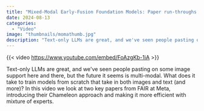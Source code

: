 ```yaml
---
title: "Mixed-Modal Early-Fusion Foundation Models: Paper run-throughs for 'Chameleon' and 'MoMa'"
date: 2024-08-13
categories: 
  - "Video"
image: "thumbnails/momathumb.jpg"
description: "Text-only LLMs are great, and we've seen people pasting on some image support here and there, but the future it seems is multi-modal. What does it take to train models from scratch that take in both images and text (and more)? In this video we look at two key papers from FAIR at Meta, introducing their Chameleon approach and making it more efficient with mixture of experts."
---
```


{{< video https://www.youtube.com/embed/FoAzgKb-1iA >}}

Text-only LLMs are great, and we've seen people pasting on some image support here and there, but the future it seems is multi-modal. What does it take to train models from scratch that take in both images and text (and more)? In this video we look at two key papers from FAIR at Meta, introducing their Chameleon approach and making it more efficient with mixture of experts.